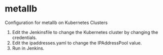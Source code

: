 # metallb
Configuration for metallb on Kubernetes Clusters

1) Edit the Jenkinsfile to change the Kubernetes cluster by changing the credentials.
2) Edit the ipaddresses.yaml to change the IPAddressPool value.
3) Run in Jenkins.
